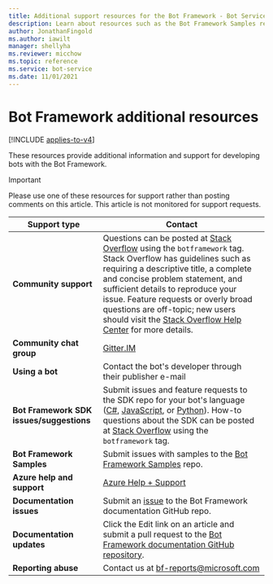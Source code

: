 ```yaml
---
title: Additional support resources for the Bot Framework - Bot Service
description: Learn about resources such as the Bot Framework Samples repo, Stack Overflow, and Gitter that provide information on using the Bot Framework to develop bots.
author: JonathanFingold
ms.author: iawilt
manager: shellyha
ms.reviewer: micchow
ms.topic: reference
ms.service: bot-service
ms.date: 11/01/2021
---
```


# Bot Framework additional resources

[!INCLUDE [applies-to-v4](includes/applies-to-v4-current.md)]

These resources provide additional information and support for developing bots with the Bot Framework.

> [!IMPORTANT]
> Please use one of these resources for support rather than posting comments on this article. This article is not monitored for support requests.

| Support type | Contact |
|--|--|
| **Community support** | Questions can be posted at [Stack Overflow](https://stackoverflow.com/questions/tagged/botframework) using the `botframework` tag. Stack Overflow has guidelines such as requiring a descriptive title, a complete and concise problem statement, and sufficient details to reproduce your issue. Feature requests or overly broad questions are off-topic; new users should visit the [Stack Overflow Help Center](https://stackoverflow.com/help/how-to-ask) for more details. |
| **Community chat group** | [Gitter.IM](https://gitter.im/Microsoft/BotBuilder) |
| **Using a bot** | Contact the bot's developer through their publisher e-mail |
| **Bot Framework SDK issues/suggestions** | Submit issues and feature requests to the SDK repo for your bot's language ([C#](https://github.com/Microsoft/botbuilder-dotnet/), [JavaScript](https://github.com/Microsoft/botbuilder-js), or [Python](https://github.com/Microsoft/botbuilder-python)). How-to questions about the SDK can be posted at [Stack Overflow](https://stackoverflow.com/questions/tagged/botframework) using the `botframework` tag. |
| **Bot Framework Samples** | Submit issues with samples to the [Bot Framework Samples](https://github.com/microsoft/botbuilder-samples) repo. |
| **Azure help and support** | [Azure Help + Support](https://ms.portal.azure.com/#blade/Microsoft_Azure_Support/HelpAndSupportBlade/overview) |
| **Documentation issues** | Submit an [issue](https://github.com/MicrosoftDocs/bot-framework-docs/issues) to the Bot Framework documentation GitHub repo. |
| **Documentation updates** | Click the Edit link on an article and submit a pull request to the [Bot Framework documentation GitHub repository](https://github.com/MicrosoftDocs/bot-framework-docs). |
| **Reporting abuse** | Contact us at [bf-reports@microsoft.com](mailto://bf-reports@microsoft.com) |
